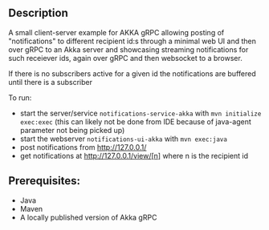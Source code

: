 ## Description

A small client-server example for AKKA gRPC allowing posting of "notifications" to different recipient id:s through a minimal web UI and then over gRPC to an Akka server 
and showcasing streaming notifications for such receiever ids, again over gRPC and then websocket to a browser.

If there is no subscribers active for a given id the notifications are buffered until there is a subscriber

To run:

* start the server/service `notifications-service-akka` with `mvn initialize exec:exec` (this can likely not be done from IDE because of java-agent parameter not being picked up)
* start the webserver `notifications-ui-akka` with `mvn exec:java`
* post notifications from http://127.0.0.1/
* get notifications at http://127.0.0.1/view/[n] where n is the recipient id

## Prerequisites:

 * Java
 * Maven
 * A locally published version of Akka gRPC 
